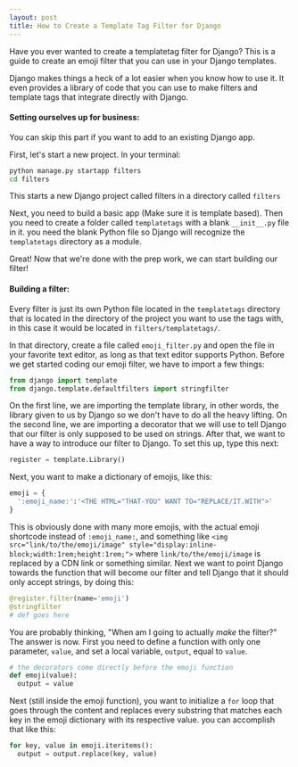 ```yaml
---
layout: post
title: How to Create a Template Tag Filter for Django
---
```


Have you ever wanted to create a templatetag filter for Django? This is a guide to create an emoji filter that you can use in your Django templates.

Django makes things a heck of a lot easier when you know how to use it. It even provides a library of code that you can use to make filters and template tags that integrate directly with Django.

#### Setting ourselves up for business:
You can skip this part if you want to add to an existing Django app.

First, let's start a new project. In your terminal:
```sh
python manage.py startapp filters
cd filters
```
This starts a new Django project called filters in a directory called `filters`

Next, you need to build a basic app \(Make sure it is template based\). Then you need to create a folder called `templatetags` with a blank `__init__.py` file in it. you need the blank Python file so Django will recognize the `templatetags` directory as a module.

Great! Now that we're done with the prep work, we can start building our filter!

#### Building a filter:
Every filter is just its own Python file located in the `templatetags` directory that is located in the directory of the project you want to use the tags with, in this case it would be located in `filters/templatetags/`.

In that directory, create a file called `emoji_filter.py` and open the file in your favorite text editor, as long as that text editor supports Python. Before we get started coding our emoji filter, we have to import a few things:

```python
from django import template
from django.template.defaultfilters import stringfilter
```
On the first line, we are importing the template library, in other words, the library given to us by Django so we don't have to do all the heavy lifting. On the second line, we are importing a decorator that we will use to tell Django that our filter is only supposed to be used on strings. After that, we want to have a way to introduce our filter to Django. To set this up, type this next:

```python
register = template.Library()
```

Next, you want to make a dictionary of emojis, like this:

```python
emoji = {
  ':emoji_name:':'<THE HTML="THAT-YOU" WANT TO="REPLACE/IT.WITH">'
}
```

This is obviously done with many more emojis, with the actual emoji shortcode instead of `:emoji_name:`, and something like `<img src="link/to/the/emoji/image" style="display:inline-block;width:1rem;height:1rem;">` where `link/to/the/emoji/image` is replaced by a CDN link or something similar. Next we want to point Django towards the function that will become our filter and tell Django that it should only accept strings, by doing this:

```python
@register.filter(name='emoji')
@stringfilter
# def goes here
```

You are probably thinking, "When am I going to actually _make_ the filter?" The answer is now. First you need to define a function with only one parameter, `value`, and set a local variable, `output`, equal to `value`.

```python
# the decorators come directly before the emoji function
def emoji(value):
  output = value
```

Next \(still inside the emoji function\), you want to initialize a `for` loop that goes through the content and replaces every substring that matches each key in the emoji dictionary with its respective value. you can accomplish that like this:
```python
for key, value in emoji.iteritems():
  output = output.replace(key, value)
```
